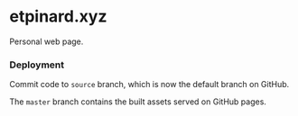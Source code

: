 # etpinard.xyz

Personal web page.


### Deployment

Commit code to `source` branch, which is now the default branch on GitHub.

The `master` branch contains the built assets served on GitHub pages.
